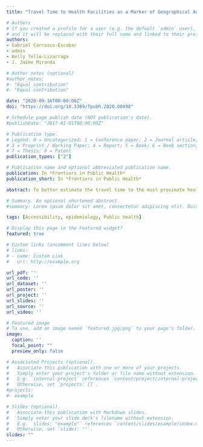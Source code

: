```yaml
---
title: "Travel Time to Health Facilities as a Marker of Geographical Accessibility Across Heterogeneous Land Coverage in Peru"

# Authors
# If you created a profile for a user (e.g. the default `admin` user), write the username (folder name) here
# and it will be replaced with their full name and linked to their profile.
authors:
- Gabriel Carrasco-Escobar
- admin
- Kelly Tello-Lizarraga
- J. Jaime Miranda

# Author notes (optional)
#author_notes:
#- "Equal contribution"
#- "Equal contribution"

date: "2020-09-16T00:00:00Z"
doi: "https://doi.org/10.3389/fpubh.2020.00498"

# Schedule page publish date (NOT publication's date).
#publishDate: "2017-01-01T00:00:00Z"

# Publication type.
# Legend: 0 = Uncategorized; 1 = Conference paper; 2 = Journal article;
# 3 = Preprint / Working Paper; 4 = Report; 5 = Book; 6 = Book section;
# 7 = Thesis; 8 = Patent
publication_types: ["2"]

# Publication name and optional abbreviated publication name.
publication: In *Frontiers in Public Health*
publication_short: In *Frontiers in Public Health*

abstract: To better estimate the travel time to the most proximate health care facility (HCF) and determine differences across heterogeneous land coverage types, this study explored the use of a novel cloud-based geospatial modeling approach. Geospatial data of 145,134 cities and villages and 8,067 HCF were gathered with land coverage types, roads and river networks, and digital elevation data to produce high-resolution (30 m) estimates of travel time to HCFs across Peru. This study estimated important variations in travel time to HCFs between urban and rural settings and major land coverage types in Peru. The median travel time to primary, secondary, and tertiary HCFs was 1.9-, 2.3-, and 2.2-fold higher in rural than urban settings, respectively. This study provides a new methodology to estimate the travel time to HCFs as a tool to enhance the understanding and characterization of the profiles of accessibility to HCFs in low- and middle-income countries.

# Summary. An optional shortened abstract.
#summary: Lorem ipsum dolor sit amet, consectetur adipiscing elit. Duis posuere tellus ac convallis placerat. Proin tincidunt magna sed ex sollicitudin condimentum.

tags: [Accessibility, epidemiology, Public health]

# Display this page in the Featured widget?
featured: true

# Custom links (uncomment lines below)
# links:
# - name: Custom Link
#   url: http://example.org

url_pdf: ''
url_code: ''
url_dataset: ''
url_poster: ''
url_project: ''
url_slides: ''
url_source: ''
url_video: ''

# Featured image
# To use, add an image named `featured.jpg/png` to your page's folder.
image:
  caption: ''
  focal_point: ""
  preview_only: false

# Associated Projects (optional).
#   Associate this publication with one or more of your projects.
#   Simply enter your project's folder or file name without extension.
#   E.g. `internal-project` references `content/project/internal-project/index.md`.
#   Otherwise, set `projects: []`.
#projects:
#- example

# Slides (optional).
#   Associate this publication with Markdown slides.
#   Simply enter your slide deck's filename without extension.
#   E.g. `slides: "example"` references `content/slides/example/index.md`.
#   Otherwise, set `slides: ""`.
slides: ""
---
```

